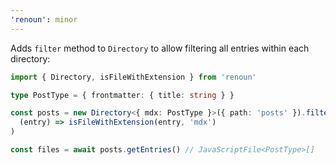 ```yaml
---
'renoun': minor
---
```


Adds `filter` method to `Directory` to allow filtering all entries within each directory:

```ts
import { Directory, isFileWithExtension } from 'renoun'

type PostType = { frontmatter: { title: string } }

const posts = new Directory<{ mdx: PostType }>({ path: 'posts' }).filter(
  (entry) => isFileWithExtension(entry, 'mdx')
)

const files = await posts.getEntries() // JavaScriptFile<PostType>[]
```

